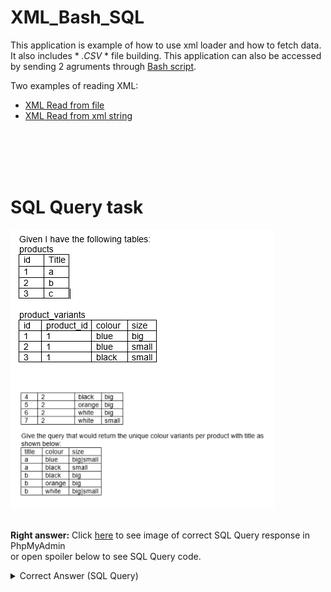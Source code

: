 # XML_Bash_SQL
This application is example of how to use xml loader and how to fetch data. It also includes * *.CSV* * file building.
This application can also be accessed by sending 2 agruments through [Bash script](docs/script.sh).

Two examples of reading XML:
- [XML Read from file](index.php)
- [XML Read from xml string](indexstring.php)

<br/><br/><br/><br/>
# SQL Query task
<img src="task.png" alt="Task"/>
<br/><br/>

**Right answer:**
Click [here](phpmyadmin-persons.png") to see image of correct SQL Query response in PhpMyAdmin<br/> or open spoiler below to see SQL Query code.

<details>
  <summary>Correct Answer (SQL Query)</summary>
  
```SELECT (SELECT products.Title FROM products WHERE products.id = product_variants.product_id) AS title, colour, (SELECT GROUP_CONCAT(size SEPARATOR '|')) AS size FROM product_variants GROUP BY colour, title ORDER BY title, size, colour```

</details>
